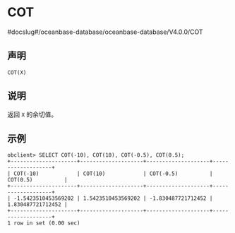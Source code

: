 COT 
========================
#docslug#/oceanbase-database/oceanbase-database/V4.0.0/COT


声明 
-----------------------

```unknow
COT(X)
```



说明 
-----------------------

返回 `X` 的余切值。

示例 
-----------------------

```unknow
obclient> SELECT COT(-10), COT(10), COT(-0.5), COT(0.5);
+---------------------+--------------------+--------------------+-------------------+
| COT(-10)            | COT(10)            | COT(-0.5)          | COT(0.5)          |
+---------------------+--------------------+--------------------+-------------------+
| -1.5423510453569202 | 1.5423510453569202 | -1.830487721712452 | 1.830487721712452 |
+---------------------+--------------------+--------------------+-------------------+
1 row in set (0.00 sec)
```


